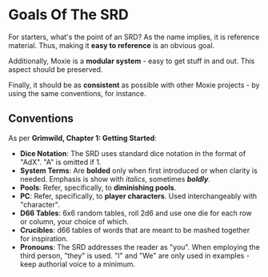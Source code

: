 # Goals Of The SRD

For starters, what's the point of an SRD? As the name implies, it is reference material. Thus, making it **easy to reference** is an obvious goal.

Additionally, Moxie is a **modular system** - easy to get stuff in and out. This aspect should be preserved.

Finally, it should be as **consistent** as possible with other Moxie projects - by using the same conventions, for instance.

## Conventions

As per **Grimwild, Chapter 1: Getting Started**:

- **Dice Notation**: The SRD uses standard dice notation in the format of "AdX". "A" is omitted if 1.
- **System Terms**: Are **bolded** only when first introduced or when clarity is needed. Emphasis is show with _italics_, sometimes **_boldly_**.
- **Pools**: Refer, specifically, to **diminishing pools**.
- **PC**: Refer, specifically, to **player characters**. Used interchangeably with "character".
- **D66 Tables**: 6x6 random tables, roll 2d6 and use one die for each row or column, your choice of which.
- **Crucibles**: d66 tables of words that are meant to be mashed together for inspiration.
- **Pronouns**: The SRD addresses the reader as "you". When employing the third person, "they" is used. "I" and "We" are only used in examples - keep authorial voice to a minimum.
